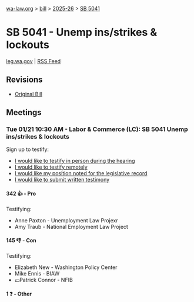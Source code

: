 [wa-law.org](/) > [bill](/bill/) > [2025-26](/bill/2025-26/) > [SB 5041](/bill/2025-26/sb/5041/)

# SB 5041 - Unemp ins/strikes & lockouts
[leg.wa.gov](https://app.leg.wa.gov/billsummary?BillNumber=5041&Year=2025&Initiative=false) | [RSS Feed](./rss.xml)

## Revisions
* [Original Bill](1/)

## Meetings
### Tue 01/21 10:30 AM - Labor & Commerce (LC): SB 5041 Unemp ins/strikes & lockouts
Sign up to testify:
* [I would like to testify in person during the hearing](https://app.leg.wa.gov/csi/Testifier/Add?chamber=House&mId=32439&aId=161575&caId=24779&tId=1)
* [I would like to testify remotely](https://app.leg.wa.gov/csi/Testifier/Add?chamber=House&mId=32439&aId=161575&caId=24779&tId=2)
* [I would like my position noted for the legislative record](https://app.leg.wa.gov/csi/Testifier/Add?chamber=House&mId=32439&aId=161575&caId=24779&tId=3)
* [I would like to submit written testimony](https://app.leg.wa.gov/csi/Testifier/Add?chamber=House&mId=32439&aId=161575&caId=24779&tId=4)

#### 342 👍 - Pro
Testifying:
* Anne Paxton - Unemployment Law Projexr
* Amy Traub - National Employment Law Project

#### 145 👎 - Con
Testifying:
* Elizabeth New - Washington Policy Center
* Mike Ennis - BIAW
* 💵Patrick Connor - NFIB

#### 1 ❓ - Other
